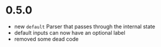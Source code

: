 # 0.5.0

- new `default` Parser that passes through the internal state
- default inputs can now have an optional label
- removed some dead code
